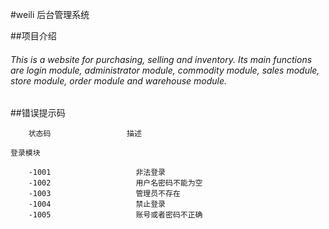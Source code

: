 #weili 后台管理系统

##项目介绍
###### This is a website for purchasing, selling and inventory. Its main functions are login module, administrator module, commodity module, sales module, store module, order module and warehouse module.

##错误提示码
    
        状态码                 描述
    
    登录模块
    
        -1001                   非法登录
        -1002                   用户名密码不能为空
        -1003                   管理员不存在
        -1004                   禁止登录
        -1005                   账号或者密码不正确